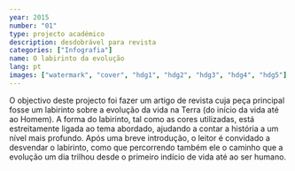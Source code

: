 ```yaml
---
year: 2015
number: "01"
type: projecto académico
description: desdobrável para revista
categories: ["Infografia"]
name: O labirinto da evolução
lang: pt
images: ["watermark", "cover", "hdg1", "hdg2", "hdg3", "hdg4", "hdg5"]
---
```

O objectivo deste projecto foi fazer um artigo de revista cuja peça principal fosse um labirinto sobre a evolução da vida na Terra (do início da vida até ao Homem). A forma do labirinto, tal como as cores utilizadas, está estreitamente ligada ao tema abordado, ajudando a contar a história a um nível mais profundo.
Após uma breve introdução, o leitor é convidado a desvendar o labirinto, como que percorrendo também ele o caminho que a evolução um dia trilhou desde o primeiro indício de vida até ao ser humano.
